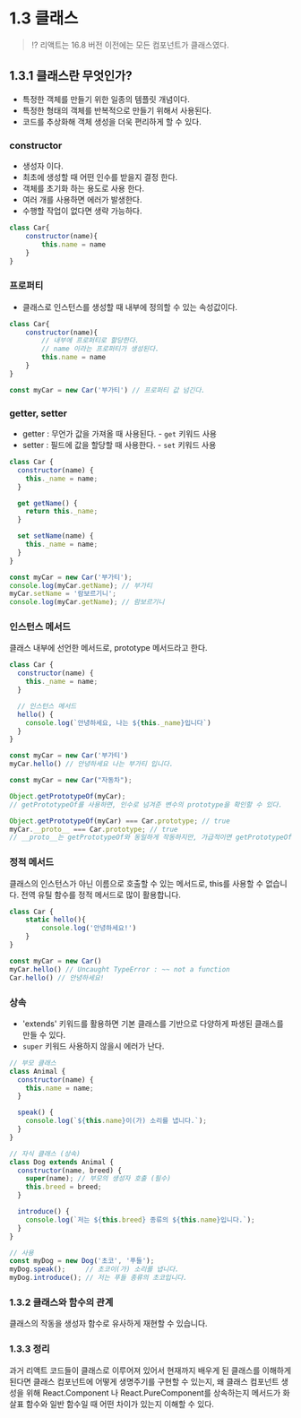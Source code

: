 # 1.3 클래스
> ⁉️ 리액트는 16.8 버전 이전에는 모든 컴포넌트가 클래스였다. 

## 1.3.1 클래스란 무엇인가? 
- 특정한 객체를 만들기 위한 일종의 템플릿 개념이다. 
- 특정한 형태의 객체를 반복적으로 만들기 위해서 사용된다. 
- 코드를 추상화해 객체 생성을 더욱 편리하게 할 수 있다. 

### constructor 
- 생성자 이다.
- 최초에 생성할 때 어떤 인수를 받을지 결정 한다. 
- 객체를 초기화 하는 용도로 사용 한다. 
- 여러 개를 사용하면 에러가 발생한다. 
- 수행할 작업이 없다면 생략 가능하다. 

```js 
class Car{
    constructor(name){
        this.name = name 
    }
}
```

### 프로퍼티 
- 클래스로 인스턴스를 생성할 때 내부에 정의할 수 있는 속성값이다.

```js
class Car{
    constructor(name){
        // 내부에 프로퍼티로 할당한다. 
        // name 이라는 프로퍼티가 생성된다.
        this.name = name 
    }
}

const myCar = new Car('부가티') // 프로퍼티 값 넘긴다.
```

### getter, setter 
- getter : 무언가 값을 가져올 때 사용된다. - `get` 키워드 사용
- setter : 필드에 값을 할당할 때 사용한다. - `set` 키워드 사용

```js 
class Car {
  constructor(name) {
    this._name = name;
  }

  get getName() {
    return this._name;
  }

  set setName(name) {
    this._name = name;
  }
}

const myCar = new Car('부가티');
console.log(myCar.getName); // 부가티
myCar.setName = '람보르기니';
console.log(myCar.getName); // 람보르기니
```
### 인스턴스 메서드 
클래스 내부에 선언한 메서드로, prototype 메서드라고 한다. 

```js
class Car {
  constructor(name) {
    this._name = name;
  }

  // 인스턴스 메서드 
  hello() {
    console.log(`안녕하세요, 나는 ${this._name}입니다`)
  }
}

const myCar = new Car('부가티')
myCar.hello() // 안녕하세요 나는 부가티 입니다. 

const myCar = new Car("자동차");

Object.getPrototypeOf(myCar);
// getPrototypeOf를 사용하면, 인수로 넘겨준 변수의 prototype을 확인할 수 있다.

Object.getPrototypeOf(myCar) === Car.prototype; // true
myCar.__proto__ === Car.prototype; // true
// __proto__는 getPrototypeOf와 동일하게 작동하지만, 가급적이면 getPrototypeOf를 사용하면 좋다.
```

### 정적 메서드 
클래스의 인스턴스가 아닌 이름으로 호출할 수 있는 메서드로, this를 사용할 수 없습니다. 전역 유틸 함수를 정적 메서드로 많이 활용합니다.

```js 
class Car {
    static hello(){
        console.log('안녕하세요!')
    }
}

const myCar = new Car()
myCar.hello() // Uncaught TypeError : ~~ not a function
Car.hello() // 안녕하세요!
```

### 상속
- 'extends' 키워드를 활용하면 기본 클래스를 기반으로 다양하게 파생된 클래스를 만들 수 있다.
- `super` 키워드 사용하지 않을시 에러가 난다. 

```js
// 부모 클래스
class Animal {
  constructor(name) {
    this.name = name;
  }

  speak() {
    console.log(`${this.name}이(가) 소리를 냅니다.`);
  }
}

// 자식 클래스 (상속)
class Dog extends Animal {
  constructor(name, breed) {
    super(name); // 부모의 생성자 호출 (필수)
    this.breed = breed;
  }

  introduce() {
    console.log(`저는 ${this.breed} 종류의 ${this.name}입니다.`);
  }
}

// 사용
const myDog = new Dog('초코', '푸들');
myDog.speak();     // 초코이(가) 소리를 냅니다.
myDog.introduce(); // 저는 푸들 종류의 초코입니다.
```

### 1.3.2 클래스와 함수의 관계 
클래스의 작동을 생성자 함수로 유사하게 재현할 수 있습니다.

### 1.3.3 정리 
과거 리액트 코드들이 클래스로 이루어져 있어서 현재까지 배우게 된 클래스를 이해하게 된다면 
클래스 컴포넌트에 어떻게 생명주기를 구현할 수 있는지, 왜 클래스 컴포넌트 생성을 위해
React.Component 나 React.PureComponent를 상속하는지 메서드가 화살표 함수와
일반 함수일 때 어떤 차이가 있는지 이해할 수 있다. 
